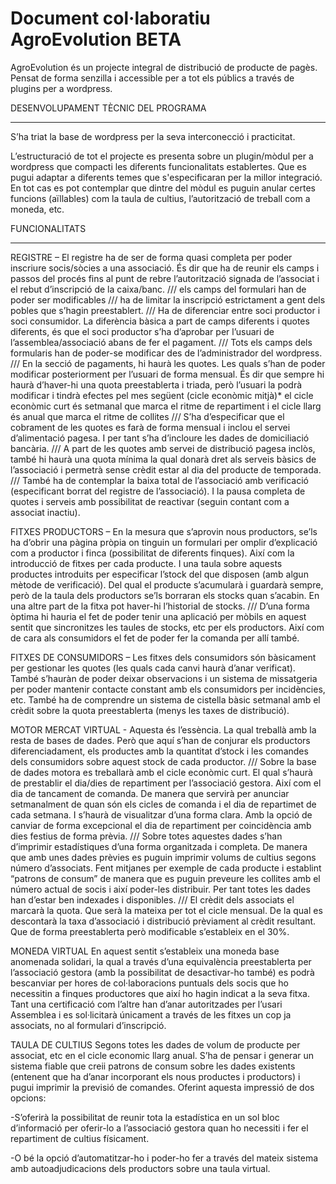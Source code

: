 Document col·laboratiu AgroEvolution BETA
=========================================

AgroEvolution és un projecte integral de distribució de producte de pagès. Pensat de forma senzilla i accessible per a tot els públics a través de plugins per a wordpress. 






DESENVOLUPAMENT TÈCNIC DEL PROGRAMA
___________________________________

S’ha triat la base de wordpress per la seva interconecció i practicitat.

L’estructuració de tot el projecte es presenta sobre un plugin/mòdul per a wordpress que compacti les diferents funcionalitats establertes. Que es pugui adaptar a diferents temes que s'especificaran per la millor integració.
En tot cas es pot contemplar que dintre del mòdul es puguin anular certes funcions (aïllables) com la taula de cultius, l’autorització de treball com a moneda, etc.

 
 
 
 

FUNCIONALITATS
______________

REGISTRE – El registre ha de ser de forma quasi completa per poder inscriure socis/sòcies a una associació. És dir que ha de reunir els camps i passos del procés fins al punt de rebre l’autorització signada de l’associat i el rebut d’inscripció de la caixa/banc. ///  els camps del formulari han de poder ser modificables  ///  ha de limitar la inscripció estrictament a gent dels pobles que s’hagin preestablert.  /// Ha de diferenciar entre soci productor i soci consumidor. La diferència bàsica a part de camps diferents i quotes diferents, és que el soci productor s’ha d’aprobar per l’usuari de l’assemblea/associació abans de fer el pagament.  /// Tots els camps dels formularis han de poder-se modificar des de l’administrador del wordpress.  /// En la secció de pagaments, hi haurà les quotes. Les quals s’han de poder modificar posteriorment per l’usuari de forma mensual. És dir que sempre hi haurà d’haver-hi una quota preestablerta i triada, però l’usuari la podrà modificar   i tindrà efectes pel mes següent (cicle econòmic mitjà)*
el cicle econòmic curt és setmanal que marca el ritme de repartiment i el cicle llarg és anual que marca el ritme de collites /// S’ha d’especificar que el cobrament de les quotes es farà de forma mensual i inclou el servei d’alimentació pagesa. I per tant s’ha d’incloure les dades de domiciliació bancària.  /// A part de les quotes amb servei de distribució pagesa inclòs, també hi haurà una quota mínima la qual donarà dret als serveis bàsics de l’associació i permetrà sense crèdit estar al dia del producte de temporada.  /// També ha de contemplar la baixa total de l’associació amb verificació (especificant borrat del registre de l’associació). I la pausa completa de quotes i serveis amb possibilitat de reactivar (seguin contant com a associat inactiu).


FITXES PRODUCTORS – En la mesura que s’aprovin nous productors, se’ls ha d’obrir una pàgina pròpia on tinguin un formulari per omplir d’explicació com a productor i finca (possibilitat de diferents finques). Així com la introducció de fitxes per cada producte. I una taula sobre aquests productes introduits per especificar l’stock del que disposen (amb algun mètode de verificació). Del qual el producte s’acumularà i guardarà sempre, però de la taula dels productors se’ls borraran els stocks quan s’acabin. En una altre part de la fitxa pot haver-hi l’historial de stocks.  /// 
D’una forma òptima hi hauria el fet de poder tenir una aplicació per mòbils en aquest sentit que sincronitzes les taules de stocks, etc per els productors. Així com de cara als consumidors el fet de poder fer la comanda per allí també.

FITXES DE CONSUMIDORS – Les fitxes dels consumidors són bàsicament per gestionar les quotes (les quals cada canvi haurà d’anar verificat). També s’hauràn de poder deixar observacions i un sistema de missatgeria per poder mantenir contacte constant amb els consumidors per incidències, etc.  També ha de comprendre un sistema de cistella bàsic setmanal amb el crèdit sobre la quota preestablerta (menys les taxes de distribució).

MOTOR MERCAT VIRTUAL - Aquesta és l’essència. La qual treballà amb la resta de bases de dades. Però que aquí s’han de conjurar els productors diferenciadament, els productes amb la quantitat d’stock i les comandes dels consumidors sobre aquest stock de cada productor. /// Sobre la base de dades motora es treballarà amb el cicle econòmic curt. El qual s’haurà de prestablir el dia/dies de repartiment per l’associació gestora. Així com el dia de tancament de comanda. De manera que servirà per anunciar setmanalment de quan són els cicles de comanda i el dia de repartimet de cada setmana. I s’haurà de visualitzar d’una forma clara. Amb la opció de canviar de forma excepcional el dia de repartiment per coincidència amb dies festius de forma prèvia.  /// Sobre totes aquestes dades s’han d’imprimir estadístiques d’una forma organitzada i completa. De manera que amb unes dades prèvies es puguin imprimir volums de cultius segons número d’associats. Fent mitjanes per exemple de cada producte i establint “patrons de consum” de manera que es puguin preveure les collites amb el número actual de socis i així poder-les distribuir. Per tant totes les dades han d’estar ben indexades i disponibles.  /// El crèdit dels associats el marcarà la quota. Que serà la mateixa per tot el cicle mensual. De la qual es descontarà la taxa d’associació i distribució prèviament al crèdit resultant. Que de forma preestablerta però modificable s’estableix en el 30%.

MONEDA VIRTUAL En aquest sentit s’estableix una moneda base anomenada solidari, la qual a través d’una equivalència preestablerta per l’associació gestora (amb la possibilitat de desactivar-ho també) es podrà bescanviar per hores de col·laboracions puntuals dels socis que ho necessitin a finques productores que així ho hagin indicat a la seva fitxa.  Tant una certificació com l’altre han d’anar autoritzades per l’usari Assemblea i es sol·licitarà únicament a través de les fitxes un cop ja associats, no al formulari d’inscripció.

TAULA DE CULTIUS Segons totes les dades de volum de producte per associat, etc en el cicle economic llarg anual. S’ha de pensar i generar un sistema fiable que creii patrons de consum sobre les dades existents (entenent que ha d’anar incorporant els nous productes i productors) i pugui imprimir la previsió de comandes. Oferint aquesta impressió de dos opcions:

-S’oferirà la possibilitat de reunir tota la estadística en un sol bloc d’informació per oferir-lo a l’associació gestora quan ho necessiti i fer el repartiment de cultius físicament.

-O bé la opció d’automatitzar-ho i poder-ho fer a través del mateix sistema amb autoadjudicacions dels productors sobre una taula virtual.
